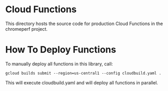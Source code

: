 # Cloud Functions

This directory hosts the source code for production Cloud Functions in the chromeperf project.

# How To Deploy Functions
To manually deploy all functions in this library, call:

```
gcloud builds submit --region=us-central1 --config cloudbuild.yaml .
```

This will execute cloudbuild.yaml and will deploy all functions in parallel.
